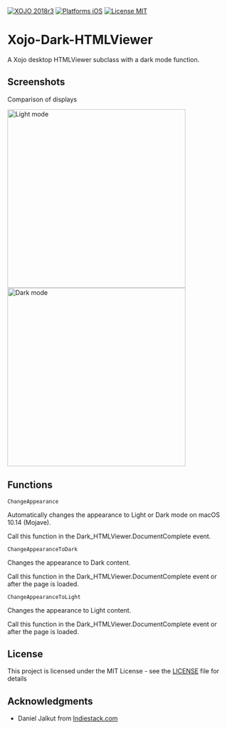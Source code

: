 [![XOJO 2018r3](https://img.shields.io/badge/XOJO-2018r3-71AF3A.svg)](https://www.xojo.com/)
[![Platforms iOS](https://img.shields.io/badge/Platform-Desktop-lightgray.svg?style=flat)](http://www.apple.com/ios/)
[![License MIT](https://img.shields.io/badge/license-MIT-blue.svg)](https://opensource.org/licenses/MIT)

# Xojo-Dark-HTMLViewer
A Xojo desktop HTMLViewer subclass with a dark mode function.

## Screenshots

Comparison of displays

<img src="https://github.com/jkleroy/Xojo-Dark-HTMLViewer/blob/master/img/light.png" width="400" alt="Light mode"> <img src="https://github.com/jkleroy/Xojo-Dark-HTMLViewer/blob/master/img/dark.png" width="400" alt="Dark mode">




## Functions

    ChangeAppearance

Automatically changes the appearance to Light or Dark mode on macOS 10.14 (Mojave).

Call this function in the Dark_HTMLViewer.DocumentComplete event.

    ChangeAppearanceToDark

Changes the appearance to Dark content.

Call this function in the Dark_HTMLViewer.DocumentComplete event or after the page is loaded.

    ChangeAppearanceToLight

Changes the appearance to Light content.

Call this function in the Dark_HTMLViewer.DocumentComplete event or after the page is loaded.



## License

This project is licensed under the MIT License - see the [LICENSE](LICENSE) file for details

## Acknowledgments

* Daniel Jalkut from [Indiestack.com](https://indiestack.com/2018/10/supporting-dark-mode-in-app-web-content/)


